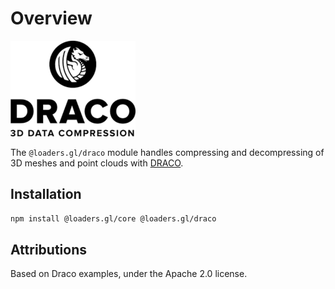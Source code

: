 # Overview

![logo](../images/draco-small.png)

The `@loaders.gl/draco` module handles compressing and decompressing of 3D meshes and point clouds with [DRACO](https://github.com/google/draco).

## Installation

```bash
npm install @loaders.gl/core @loaders.gl/draco
```

## Attributions

Based on Draco examples, under the Apache 2.0 license.
